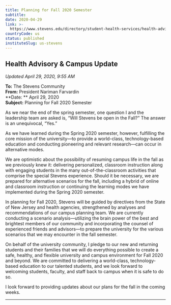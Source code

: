 ```yaml
---
title: Planning for Fall 2020 Semester
subtitle: 
date: 2020-04-29
link: >-
  https://www.stevens.edu/directory/student-health-services/health-advisory-update/coronavirus-2019-covid-19-information
countryCode: us
status: published
instituteSlug: us-stevens
---
```

## Health Advisory & Campus Update

_Updated  April 29, 2020, 9:55 AM_

**To:** The Stevens Community  
 **From:** President Nariman Farvardin  
 **Date:  ** April 29, 2020   
 **Subject:**   Planning for Fall 2020 Semester 

As we near the end of the spring semester, one question I and the leadership team are asked is, “Will Stevens be open in the Fall?”  The answer is an unequivocal, “Yes.”

As we have learned during the Spring 2020 semester, however, fulfilling the core mission of the university—to provide a world-class, technology-based education and conducting pioneering and relevant research—can occur in alternative modes. 

We are optimistic about the possibility of resuming campus life in the fall as we previously knew it:  delivering personalized, classroom instruction along with engaging students in the many out-of-the-classroom activities that comprise the special Stevens experience.  Should it be necessary, we are prepared for alternative scenarios for the fall, including a hybrid of online and classroom instruction or continuing the learning modes we have implemented during the Spring 2020 semester.   

In planning for Fall 2020, Stevens will be guided by directives from the State of New Jersey and health agencies, strengthened by analyses and recommendations of our campus planning team. We are currently conducting a scenario analysis—utilizing the brain power of the best and brightest members of our community and incorporating the counsel of experienced friends and advisors—to prepare the university for the various scenarios that we may encounter in the fall semester.

On behalf of the university community, I pledge to our new and returning students and their families that we will do everything possible to create a safe, healthy, and flexible university and campus environment for Fall 2020 and beyond.  We are committed to delivering a world-class, technology-based education to our talented students, and we look forward to welcoming students, faculty, and staff back to campus when it is safe to do so.

I look forward to providing updates about our plans for the fall in the coming weeks.

* * *
